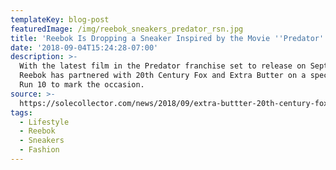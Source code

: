 ```yaml
---
templateKey: blog-post
featuredImage: /img/reebok_sneakers_predator_rsn.jpg
title: 'Reebok Is Dropping a Sneaker Inspired by the Movie ''Predator'' [Sole Collector]'
date: '2018-09-04T15:24:28-07:00'
description: >-
  With the latest film in the Predator franchise set to release on Sept. 14,
  Reebok has partnered with 20th Century Fox and Extra Butter on a special DMX
  Run 10 to mark the occasion.
source: >-
  https://solecollector.com/news/2018/09/extra-buttter-20th-century-fox-reebok-dmx-run-10-predator-release-date
tags:
  - Lifestyle
  - Reebok
  - Sneakers
  - Fashion
---
```


